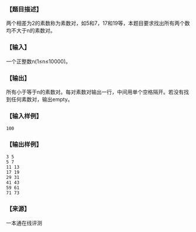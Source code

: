 ### 【题目描述】

两个相差为2的素数称为素数对，如5和7，17和19等，本题目要求找出所有两个数均不大于n的素数对。

### 【输入】

一个正整数n(1≤n≤10000)。

### 【输出】

所有小于等于n的素数对。每对素数对输出一行，中间用单个空格隔开。若没有找到任何素数对，输出empty。

### 【输入样例】

```
100
```

### 【输出样例】

```
3 5
5 7
11 13
17 19
29 31
41 43
59 61
71 73
```


 ### 【来源】

 一本通在线评测 